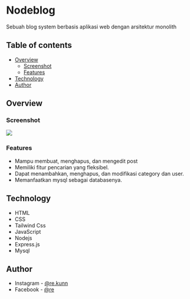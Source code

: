# Nodeblog
Sebuah blog system berbasis aplikasi web dengan arsitektur monolith

## Table of contents

- [Overview](#overview)
  - [Screenshot](#screenshot)
  - [Features](#features)
- [Technology](#technology)
- [Author](#author)

## Overview

### Screenshot

![](./new_screenshot.png)

### Features

- Mampu membuat, menghapus, dan mengedit post
- Memiliki fitur pencarian yang fleksibel.
- Dapat menambahkan, menghapus, dan modifikasi category dan user.
- Memanfaatkan mysql sebagai databasenya.

## Technology

- HTML
- CSS
- Tailwind Css
- JavaScript
- Nodejs
- Express.js 
- Mysql

## Author

- Instagram - [@re.kunn](https://www.instagram.com/re.kunnn)
- Facebook - [@re](https://https://www.facebook.com/profile.php?id=100057378866749)